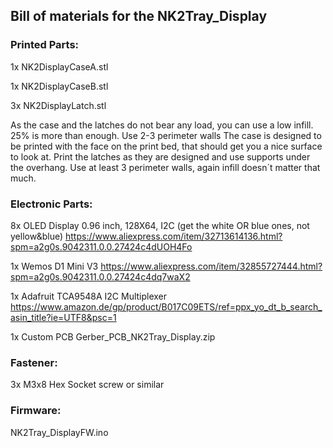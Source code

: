 ## Bill of materials for the NK2Tray_Display



### Printed Parts:

 1x  	NK2DisplayCaseA.stl

 1x 	NK2DisplayCaseB.stl

 3x  	NK2DisplayLatch.stl

As the case and the latches do not bear any load, you can use a low infill. 25% is more than enough. Use 2-3 perimeter walls The case is designed to be printed with the face on the print bed, that should get you a nice surface to look at.
Print the latches as they are designed and use supports under the overhang. Use at least 3 perimeter walls, again infill doesn´t matter that much.



### Electronic  Parts:

8x OLED Display 0.96 inch, 128X64, I2C (get the white OR blue ones, not yellow&blue)
https://www.aliexpress.com/item/32713614136.html?spm=a2g0s.9042311.0.0.27424c4dUOH4Fo

1x Wemos D1 Mini V3 
https://www.aliexpress.com/item/32855727444.html?spm=a2g0s.9042311.0.0.27424c4dq7waX2

1x Adafruit TCA9548A I2C Multiplexer
https://www.amazon.de/gp/product/B017C09ETS/ref=ppx_yo_dt_b_search_asin_title?ie=UTF8&psc=1

1x Custom PCB
Gerber_PCB_NK2Tray_Display.zip



### Fastener:

3x M3x8 Hex Socket screw or similar



### Firmware:

NK2Tray_DisplayFW.ino
